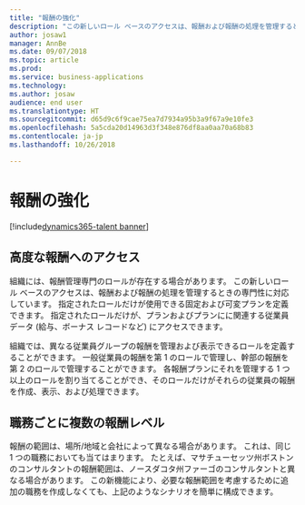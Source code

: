 ```yaml
---
title: "報酬の強化"
description: "この新しいロール ベースのアクセスは、報酬および報酬の処理を管理するときの専門性に対応しています。"
author: josaw1
manager: AnnBe
ms.date: 09/07/2018
ms.topic: article
ms.prod: 
ms.service: business-applications
ms.technology: 
ms.author: josaw
audience: end user
ms.translationtype: HT
ms.sourcegitcommit: d65d9c6f9cae75ea7d7934a95b3a9f67a9e10fe3
ms.openlocfilehash: 5a5cda20d14963d3f348e876df8aa0aa70a68b83
ms.contentlocale: ja-jp
ms.lasthandoff: 10/26/2018

---
```


# <a name="compensation-enhancements"></a>報酬の強化

[!include[dynamics365-talent banner](../includes/dynamics365-talent.md)]

## <a name="advanced-compensation-access"></a>高度な報酬へのアクセス

組織には、報酬管理専門のロールが存在する場合があります。 この新しいロール ベースのアクセスは、報酬および報酬の処理を管理するときの専門性に対応しています。 指定されたロールだけが使用できる固定および可変プランを定義できます。 指定されたロールだけが、プランおよびプランにに関連する従業員データ (給与、ボーナス レコードなど) にアクセスできます。

組織では、異なる従業員グループの報酬を管理および表示できるロールを定義することができます。 一般従業員の報酬を第 1 のロールで管理し、幹部の報酬を第 2 のロールで管理することができます。 各報酬プランにそれを管理する 1 つ以上のロールを割り当てることができ、そのロールだけがそれらの従業員の報酬を作成、表示、および処理できます。

## <a name="multiple-compensation-levels-per-job"></a>職務ごとに複数の報酬レベル
報酬の範囲は、場所/地域と会社によって異なる場合があります。 これは、同じ 1 つの職務においても当てはまります。 たとえば、マサチューセッツ州ボストンのコンサルタントの報酬範囲は、ノースダコタ州ファーゴのコンサルタントと異なる場合があります。 この新機能により、必要な報酬範囲を考慮するために追加の職務を作成しなくても、上記のようなシナリオを簡単に構成できます。

<!--
## Status (Required)
### Development status 
General Availability
November 2018
-->


